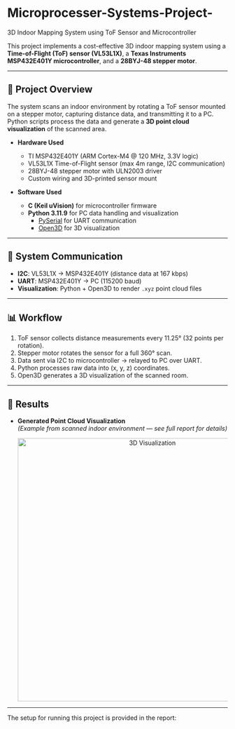 # Microprocesser-Systems-Project-
3D Indoor Mapping System using ToF Sensor and Microcontroller

This project implements a cost-effective 3D indoor mapping system using a **Time-of-Flight (ToF) sensor (VL53L1X)**, a **Texas Instruments MSP432E401Y microcontroller**, and a **28BYJ-48 stepper motor**.  

---

## 🚀 Project Overview
The system scans an indoor environment by rotating a ToF sensor mounted on a stepper motor, capturing distance data, and transmitting it to a PC. Python scripts process the data and generate a **3D point cloud visualization** of the scanned area.

- **Hardware Used**  
  - TI MSP432E401Y (ARM Cortex-M4 @ 120 MHz, 3.3V logic)  
  - VL53L1X Time-of-Flight sensor (max 4m range, I2C communication)  
  - 28BYJ-48 stepper motor with ULN2003 driver  
  - Custom wiring and 3D-printed sensor mount  

- **Software Used**  
  - **C (Keil uVision)** for microcontroller firmware  
  - **Python 3.11.9** for PC data handling and visualization  
    - [PySerial](https://pypi.org/project/pyserial/) for UART communication  
    - [Open3D](http://www.open3d.org/) for 3D visualization   

---

## 📡 System Communication
- **I2C**: VL53L1X → MSP432E401Y (distance data at 167 kbps)  
- **UART**: MSP432E401Y → PC (115200 baud)  
- **Visualization**: Python + Open3D to render `.xyz` point cloud files  

---

## 📊 Workflow
1. ToF sensor collects distance measurements every 11.25° (32 points per rotation).  
2. Stepper motor rotates the sensor for a full 360° scan.  
3. Data sent via I2C to microcontroller → relayed to PC over UART.  
4. Python processes raw data into (x, y, z) coordinates.  
5. Open3D generates a 3D visualization of the scanned room.  

---

## 📸 Results
- **Generated Point Cloud Visualization**  
  *(Example from scanned indoor environment — see full report for details)*  
  <p align="center">
    <img src="images/3d_visualization.png" alt="3D Visualization" width="600"/>
  </p>

---


The setup for running this project is provided in the report: 



